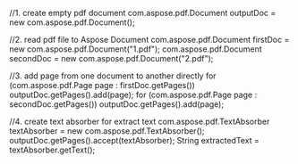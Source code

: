 
//1. create empty pdf document
com.aspose.pdf.Document outputDoc = new com.aspose.pdf.Document();

//2. read pdf file to Aspose Document
com.aspose.pdf.Document firstDoc = new com.aspose.pdf.Document("1.pdf");
com.aspose.pdf.Document secondDoc = new com.aspose.pdf.Document("2.pdf");

//3. add page from one document to another directly
for (com.aspose.pdf.Page page : firstDoc.getPages())
    outputDoc.getPages().add(page);
for (com.aspose.pdf.Page page : secondDoc.getPages())
    outputDoc.getPages().add(page);

//4. create text absorber for extract text
com.aspose.pdf.TextAbsorber textAbsorber = new com.aspose.pdf.TextAbsorber();
outputDoc.getPages().accept(textAbsorber);
String extractedText = textAbsorber.getText();

